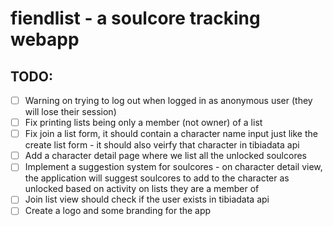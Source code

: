 # fiendlist - a soulcore tracking webapp


## TODO:

- [ ] Warning on trying to log out when logged in as anonymous user (they will lose their session)
- [ ] Fix printing lists being only a member (not owner) of a list
- [ ] Fix join a list form, it should contain a character name input just like the create list form - it should also veirfy that character in tibiadata api
- [ ] Add a character detail page where we list all the unlocked soulcores
- [ ] Implement a suggestion system for soulcores - on character detail view, the application will suggest soulcores to add to the character as unlocked based on activity on lists they are a member of
- [ ] Join list view should check if the user exists in tibiadata api
- [ ] Create a logo and some branding for the app